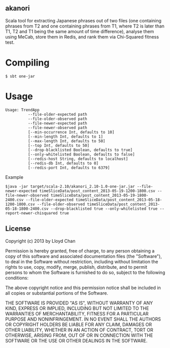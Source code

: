 akanori
------------------

Scala tool for extracting Japanese phrases out of two files (one containing phrases from T2 and one containing phrases from T1, where T2 is later than T1, T2 and T1 being the same amount of time difference), analyse them using MeCab, store them in Redis, and rank them via Chi-Squared fitness test.

Compiling
=======

`$ sbt one-jar`

Usage
=====

```
Usage: TrendApp
          --file-older-expected path
          --file-older-observed path
          --file-newer-expected path
          --file-newer-observed path
          [--min-occurrence Int, defaults to 10]
          [--min-length Int, defaults to 1]
          [--max-length Int, defaults to 50]
          [--top Int, defaults to 50]
          [--drop-blacklisted Boolean, defaults to true]
          [--only-whitelisted Boolean, defaults to false]
          [--redis-host String, defaults to localhost]
          [--redis-db Int, defaults to 0]
          [--redis-port Int, defaults to 6379]
```

Example
```
$java -jar target/scala-2.10/akanori_2.10-1.0-one-jar.jar --file-newer-expected timeSliceData/post_content_2013-05-19-1200-1800.csv --file-newer-observed timeSliceData/post_content_2013-05-19-1800-2400.csv --file-older-expected timeSliceData/post_content_2013-05-18-1200-1800.csv --file-older-observed timeSliceData/post_content_2013-05-18-1800-2400.csv --drop-blacklisted true --only-whitelisted true --report-newer-chisquared true
```

## License

Copyright (c) 2013 by Lloyd Chan

Permission is hereby granted, free of charge, to any person obtaining a
copy of this software and associated documentation files (the
"Software"), to deal in the Software without restriction, including
without limitation the rights to use, copy, modify, merge, publish,
distribute, and to permit persons to whom the Software is furnished to do so, subject to
the following conditions:

The above copyright notice and this permission notice shall be included
in all copies or substantial portions of the Software.

THE SOFTWARE IS PROVIDED "AS IS", WITHOUT WARRANTY OF ANY KIND, EXPRESS
OR IMPLIED, INCLUDING BUT NOT LIMITED TO THE WARRANTIES OF
MERCHANTABILITY, FITNESS FOR A PARTICULAR PURPOSE AND NONINFRINGEMENT.
IN NO EVENT SHALL THE AUTHORS OR COPYRIGHT HOLDERS BE LIABLE FOR ANY
CLAIM, DAMAGES OR OTHER LIABILITY, WHETHER IN AN ACTION OF CONTRACT,
TORT OR OTHERWISE, ARISING FROM, OUT OF OR IN CONNECTION WITH THE
SOFTWARE OR THE USE OR OTHER DEALINGS IN THE SOFTWARE.
